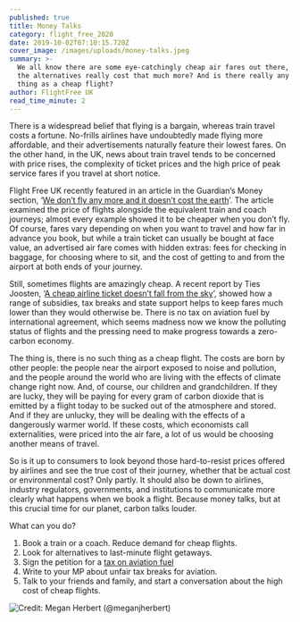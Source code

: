 ```yaml
---
published: true
title: Money Talks
category: flight_free_2020
date: 2019-10-02T07:10:15.720Z
cover_image: /images/uploads/money-talks.jpeg
summary: >-
  We all know there are some eye-catchingly cheap air fares out there, but do
  the alternatives really cost that much more? And is there really any such
  thing as a cheap flight?
author: FlightFree UK
read_time_minute: 2
---
```

There is a widespread belief that flying is a bargain, whereas train travel costs a fortune. No-frills airlines have undoubtedly made flying more affordable, and their advertisements naturally feature their lowest fares. On the other hand, in the UK, news about train travel tends to be concerned with price rises, the complexity of ticket prices and the high price of peak service fares if you travel at short notice. 

Flight Free UK recently featured in an article in the Guardian’s Money section, ‘[We don’t fly any more and it doesn’t cost the earth](https://www.theguardian.com/money/2019/aug/10/climate-crisis-holiday-no-fly-trains-ferries)’. The article examined the price of flights alongside the equivalent train and coach journeys; almost every example showed it to be cheaper when you don’t fly. Of course, fares vary depending on when you want to travel and how far in advance you book, but while a train ticket can usually be bought at face value, an advertised air fare comes with hidden extras: fees for checking in baggage, for choosing where to sit, and the cost of getting to and from the airport at both ends of your journey. 

Still, sometimes flights are amazingly cheap. A recent report by Ties Joosten, ‘[A cheap airline ticket doesn’t fall from the sky](https://www.transportenvironment.org/news/cheap-airline-ticket-doesn’t-fall-sky)’, showed how a range of subsidies, tax breaks and state support helps to keep fares much lower than they would otherwise be. There is no tax on aviation fuel by international agreement, which seems madness now we know the polluting status of flights and the pressing need to make progress towards a zero-carbon economy.

The thing is, there is no such thing as a cheap flight. The costs are born by other people: the people near the airport exposed to noise and pollution, and the people around the world who are living with the effects of climate change right now. And, of course, our children and grandchildren. If they are lucky, they will be paying for every gram of carbon dioxide that is emitted by a flight today to be sucked out of the atmosphere and stored. And if they are unlucky, they will be dealing with the effects of a dangerously warmer world. If these costs, which economists call externalities, were priced into the air fare, a lot of us would be choosing another means of travel.

So is it up to consumers to look beyond those hard-to-resist prices offered by airlines and see the true cost of their journey, whether that be actual cost or environmental cost? Only partly. It should also be down to airlines, industry regulators, governments, and institutions to communicate more clearly what happens when we book a flight. Because money talks, but at this crucial time for our planet, carbon talks louder.

What can you do?

1. Book a train or a coach. Reduce demand for cheap flights.
2. Look for alternatives to last-minute flight getaways.
3. Sign the petition for a [tax on aviation fuel](https://eci.ec.europa.eu/008/public/#/initiative)
4. Write to your MP about unfair tax breaks for aviation.
5. Talk to your friends and family, and start a conversation about the high cost of cheap flights. 

![](/images/uploads/money-talks.jpeg "Credit: Megan Herbert (@meganjherbert)")
